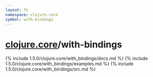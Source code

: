 ```yaml
---
layout: fn
namespace: clojure.core
symbol: with-bindings
---
```


# [clojure.core](../)/with-bindings

{% include 1.5.0/clojure.core/with_bindings/docs.md %}
{% include 1.5.0/clojure.core/with_bindings/examples.md %}
{% include 1.5.0/clojure.core/with_bindings/src.md %}

